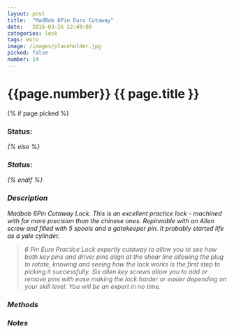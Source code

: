 ```yaml
---
layout: post
title:  "MadBob 6Pin Euro Cutaway"
date:   2016-03-26 22:49:00
categories: lock
tags: euro
image: /images/placeholder.jpg
picked: false
number: 14
---
```


# {{page.number}} {{ page.title }}

{% if page.picked %}
### Status: <i class="fa fa-unlock"/>
{% else %}
### Status: <i class="fa fa-lock"/>
{% endif %}

### Description

Madbob 6Pin Cutaway Lock. This is an excellent practice lock - machined with far more precision than the chinese ones. Repinnable with an Allen screw and filled with 5 spools and a gatekeeper pin. It probably started life as a yale cylinder.

> 6 Pin Euro Practice Lock expertly cutaway to allow you to see how both key pins and driver pins align at the shear line allowing the plug to rotate, knowing and seeing how the lock works is the first step to picking it successfully. Six allen key screws allow you to add or remove pins with ease making the lock harder or easier depending on your skill level. You will be an expert in no time.

### Methods

### Notes
